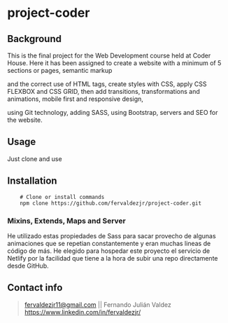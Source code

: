 # project-coder

## Background

This is the final project for the Web Development course held at Coder House.  Here it has been assigned to create a website with a minimum of 5 sections or pages, semantic markup

 and the correct use of HTML tags, create styles with CSS, apply CSS FLEXBOX and CSS GRID, then add transitions, transformations and animations, mobile first and responsive design,
 
 using Git technology, adding SASS, using Bootstrap, servers and SEO for the website.

## Usage

Just clone and use

## Installation

```shell
    # Clone or install commands
    npm clone https://github.com/fervaldezjr/project-coder.git
```

### Mixins, Extends, Maps and Server

He utilizado estas propiedades de Sass para sacar provecho de algunas animaciones que se repetian constantemente y eran muchas lineas de código de más.
He elegido para hospedar este proyecto el servicio de Netlify por la facilidad que tiene a la hora de subir una repo directamente desde GitHub.

## Contact info

> fervaldezjr11@gmail.com || Fernando Julián Valdez
> https://www.linkedin.com/in/fervaldezjr/
